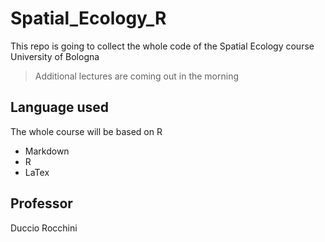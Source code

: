 # Spatial_Ecology_R
This repo is going to collect the whole code of the Spatial Ecology course
University of Bologna

> Additional lectures are coming out in the morning

## Language used
The whole course will be based on R
+ Markdown
+ R
+ LaTex

## Professor
Duccio Rocchini
